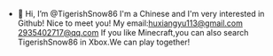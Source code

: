 - 👋 Hi, I’m @TigerishSnow86
I'm a Chinese and I'm very interested in Github!
Nice to meet you!
My email:huxiangyu113@gmail.com
2935402717@qq.com
If you like Minecraft,you can also search TigerishSnow86
in Xbox.We can play together!
